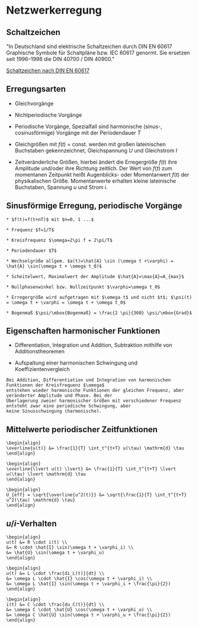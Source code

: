 # Netzwerkerregung

## Schaltzeichen

"In Deutschland sind elektrische Schaltzeichen durch DIN EN 60617 Graphische Symbole für Schaltpläne bzw. IEC 60617
 genormt. Sie ersetzen seit 1996–1998 die DIN 40700 / DIN 40900."

[Schaltzeichen nach DIN EN 60617](https://de.wikipedia.org/wiki/Liste_der_Schaltzeichen_%28Elektrik/Elektronik%29#Ideale_Stromkreise)


## Erregungsarten

* Gleichvorgänge

* Nichtperiodische Vorgänge

* Periodische Vorgänge, Spezialfall sind harmonische (sinus-, cosinusförmige) Vorgänge mit der Periodendauer $T$

* Gleichgrößen mit $f(t)$ = const. werden mit großen lateinischen Buchstaben gekennzeichnet, Gleichspannung $U$ und
  Gleichstrom $I$ 
  
* Zeitveränderliche Größen, hierbei ändert die Erregergröße $f(t)$ ihre Amplitude und/oder ihre Richtung zeitlich. Der
  Wert von $f(t)$ zum momentanen Zeitpunkt heißt Augenblicks- oder Momentanwert $f(t)$ der physikalischen
  Größe. Momentanwerte erhalten kleine lateinische Buchstaben, Spannung $u$ und Strom $i$. 


## Sinusförmige Erregung, periodische Vorgänge

```{admonition} Definitionen
* $f(t)=f(t+nT)$ mit $n=0, 1 ...$

* Frequenz $f=1/T$

* Kreisfrequenz $\omega=2\pi f = 2\pi/T$

* Periodendauer $T$

* Wechselgröße allgem. $a(t)=\hat{A} \sin (\omega t +\varphi) = \hat{A} \sin(\omega t + \omega t_0)$

* Scheitelwert, Maximalwert der Amplitude $\hat{A}=\max{A}=A_{max}$

* Nullphasenwinkel bzw. Nullzeitpunkt $\varphi=\omega t_0$

* Erregergröße wird aufgetragen mit $\omega t$ und nicht $t$; $\psi(t) = \omega t + \varphi = \omega t + \omega t_0$

* Bogenmaß $\psi/\mbox{Bogenmaß} = \frac{2 \pi}{360} \psi/\mbox{Grad}$
```


## Eigenschaften harmonischer Funktionen

* Differentiation, Integration und Addition, Subtraktion mithilfe von Additionstheoremen

* Aufspaltung einer harmonischen Schwingung und Koeffizientenvergleich

```{admonition} Zusammengefasst 
Bei Addition, Differentiation und Integration von harmonischen Funktionen der Kreisfrequenz $\omega$
entstehen wieder harmonische Funktionen der gleichen Frequenz, aber veränderter Amplitude und Phase. Bei der
Überlagerung zweier harmonischer Größen mit verschiedener Frequenz entsteht zwar eine periodische Schwingung, aber
keine Sinusschwingung (harmonische).
```

## Mittelwerte periodischer Zeitfunktionen

```{admonition} Arithmetischer Mittelwert - linearer Mittelwert - Gleichwert
\begin{align}
\overline{u(t)} &= \frac{1}{T} \int_t^{t+T} u(\tau) \mathrm{d} \tau
\end{align}
```

```{admonition} Gleichrichtmittelwert
\begin{align}
\overline{\lvert u(t) \lvert} &= \frac{1}{T} \int_t^{t+T} \lvert u(\tau) \lvert \mathrm{d} \tau
\end{align}
```

```{admonition} Quadratischer Mittelwert - Effektivwert
\begin{align}
U_{eff} = \sqrt{\overline{u^2(t)}} &= \sqrt{\frac{1}{T} \int_t^{t+T} u^2(\tau) \mathrm{d} \tau}
\end{align}
```

## $u/i$-Verhalten

```{admonition} Widerstand $R$ - Einheit: 1 $\Omega$
\begin{align}
u(t) &= R \cdot i(t) \\
&= R \cdot \hat{I} \sin(\omega t + \varphi_i) \\
&= \hat{U} \sin(\omega t + \varphi_u)
\end{align}
```

```{admonition} Induktivität $L$ - Einheit: 1 H = 1 Vs/A
\begin{align}
u(t) &= L \cdot \frac{di_L(t)}{dt} \\
&= \omega L \cdot \hat{I} \cos(\omega t + \varphi_i) \\
&= \omega L \hat{I} \sin(\omega t + \varphi_i + \frac{\pi}{2})
\end{align}
```

```{admonition} Kapazität $C$ - Einheit: 1 F = 1 C/V = 1 As/V
\begin{align}
i(t) &= C \cdot \frac{du_C(t)}{dt} \\
&= \omega C \cdot \hat{U} \cos(\omega t + \varphi_u) \\
&= \omega C \hat{U} \sin(\omega t + \varphi_u + \frac{\pi}{2})
\end{align}
```
